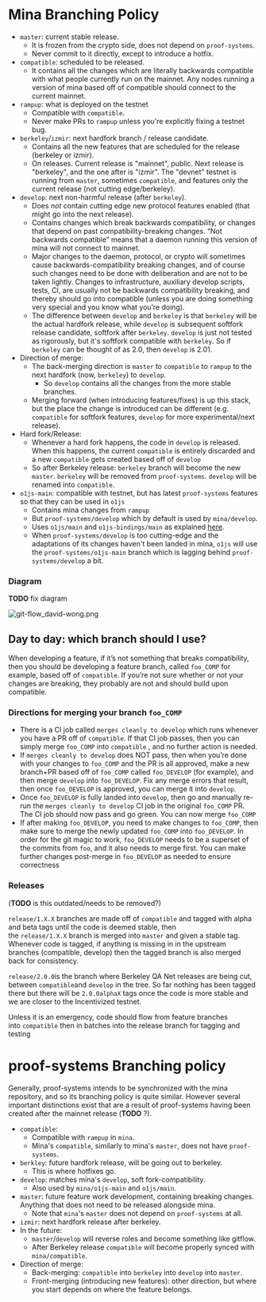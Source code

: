 # Mina Branching Policy

- `master`: current stable release.
  - It is frozen from the crypto side, does not depend on `proof-systems`.
  - Never commit to it directly, except to introduce a hotfix.
- `compatible`: scheduled to be released.
  - It contains all the changes which are literally backwards compatible with what people currently run on the mainnet. Any nodes running a version of mina based off of compatible should connect to the current mainnet.
- `rampup`: what is deployed on the testnet
  - Compatible with `compatible`.
  - Never make PRs to `rampup` unless you're explicitly fixing a testnet bug.
- `berkeley`/`izmir`: next hardfork branch / release candidate.
  - Contains all the new features that are scheduled for the release (berkeley or izmir).
  - On releases. Current release is "mainnet", public. Next release is "berkeley", and the one after is "izmir". The "devnet" testnet is running from `master`, sometimes `compatible`, and features only the current release (not cutting edge/berkeley).
- `develop`: next non-harmful release (after `berkeley`).
  - Does *not* contain cutting edge new protocol features enabled (that might go into the next release).
  - Contains changes which break backwards compatibility, or changes that depend on past compatibility-breaking changes.  “Not backwards compatible” means that a daemon running this version of mina will not connect to mainnet.
  - Major changes to the daemon, protocol, or crypto will sometimes cause backwards-compatibility breaking changes, and of course such changes need to be done with deliberation and are not to be taken lightly.  Changes to infrastructure, auxiliary develop scripts, tests, CI, are usually not be backwards compatibility breaking, and thereby should go into compatible (unless you are doing something very special and you know what you’re doing).
  - The difference between `develop` and `berkeley` is that `berkeley` will be the actual hardfork release, while `develop` is subsequent softfork release candidate, softfork after `berkeley`. `develop` is just not tested as rigorously, but it's softfork compatible with `berkeley`. So if `berkeley` can be thought of as 2.0, then `develop` is 2.01.
- Direction of merge:
  - The back-merging direction is `master` to `compatible` to `rampup` to the next hardfork (now, `berkeley`) to `develop`.
    - So `develop` contains all the changes from the more stable branches.
  - Merging forward (when introducing features/fixes) is up this stack, but the place the change is introduced can be different (e.g. `compatible` for softfork features, `develop` for more experimental/next release).
- Hard fork/Release:
  - Whenever a hard fork happens, the code in  `develop` is released.  When this happens, the current `compatible` is entirely discarded and a new `compatible` gets created based off of `develop`
  - So after Berkeley release: `berkeley` branch will become the new `master`. `berkeley` will be removed from `proof-systems`. `develop` will be renamed into `compatible`.
- `o1js-main`: compatible with testnet, but has latest `proof-systems` features so that they can be used in `o1js`
  - Contains mina changes from `rampup`
  - But `proof-systems/develop` which by default is used by `mina/develop`.
  - Uses `o1js/main` and `o1js-bindings/main` as explained [here](https://github.com/o1-labs/o1js/blob/main/README-dev.md#branch-compatibility?).
  - When `proof-systems/develop` is too cutting-edge and the adaptations of its changes haven't been landed in mina, `o1js` will use the `proof-systems/o1js-main` branch which is lagging behind `proof-systems/develop` a bit.


### Diagram

**TODO** fix diagram

![git-flow_david-wong.png](https://s3-us-west-2.amazonaws.com/secure.notion-static.com/09e92777-0232-401b-be44-9689d39ce22a/git-flow_david-wong.png)

## Day to day: which branch should I use?

When developing a feature, if it’s not something that breaks compatibility, then you should be developing a feature branch, called `foo_COMP` for example, based off of `compatible`.  If you’re not sure whether or not your changes are breaking, they probably are not and should build upon compatible.

### Directions for merging your branch `foo_COMP`

- There is a CI job called `merges cleanly to develop` which runs whenever you have a PR off of `compatible`.  If that CI job passes, then you can simply merge `foo_COMP` into `compatible` , and no further action is needed.
- If `merges cleanly to develop` does NOT pass, then when you’re done with your changes to `foo_COMP` and the PR is all approved, make a new branch+PR based off of `foo_COMP` called `foo_DEVELOP` (for example), and then merge `develop` into `foo_DEVELOP`.  Fix any merge errors that result, then once `foo_DEVELOP` is approved, you can merge it into `develop`.
- Once `foo_DEVELOP` is fully landed into `develop`, then go and manually re-run the `merges cleanly to develop` CI job in the original `foo_COMP` PR.  The CI job should now pass and go green.  You can now merge `foo_COMP`
- If after making `foo_DEVELOP`, you need to make changes to `foo_COMP`, then make sure to merge the newly updated `foo_COMP` into `foo_DEVELOP`.  In order for the git magic to work, `foo_DEVELOP` needs to be a superset of the commits from `foo`, and it also needs to merge first.  You can make further changes post-merge in `foo_DEVELOP` as needed to ensure correctness

### Releases

(**TODO** is this outdated/needs to be removed?)

`release/1.X.X` branches are made off of `compatible` and tagged with alpha and beta tags until the code is deemed stable, then the `release/1.X.X` branch is merged into `master` and given a stable tag. Whenever code is tagged, if anything is missing in in the upstream branches (compatible, develop) then the tagged branch is also merged back for consistency.

`release/2.0.0`is the branch where Berkeley QA Net releases are being cut, between `compatible`and `develop` in the tree. So far nothing has been tagged there but there will be `2.0.0alphaX` tags once the code is more stable and we are closer to the Incentivized testnet.

Unless it is an emergency, code should flow from feature branches into `compatible` then in batches into the release branch for tagging and testing

# proof-systems Branching policy
Generally, proof-systems intends to be synchronized with the mina repository, and so its branching policy is quite similar. However several important distinctions exist that are a result of proof-systems having been created after the mainnet release (**TODO** ?).

- `compatible`:
    - Compatible with `rampup` in `mina`.
    - Mina's `compatible`, similarly to mina's `master`, does not have `proof-systems`.
- `berkley`: future hardfork release, will be going out to berkeley.
  - This is where hotfixes go.
- `develop`: matches mina's `develop`, soft fork-compatibility.
  - Also used by `mina/o1js-main` and `o1js/main`.
- `master`: future feature work development, containing breaking changes. Anything that does not need to be released alongside mina.
    - Note that `mina`'s `master` does not depend on `proof-systems` at all.
- `izmir`: next hardfork release after berkeley.
- In the future:
  - `master`/`develop` will reverse roles and become something like gitflow.
  - After Berkeley release `compatible` will become properly synced with `mina/compatible`.
- Direction of merge:
  - Back-merging: `compatible` into `berkeley` into `develop` into `master`.
  - Front-merging (introducing new features): other direction, but where you start depends on where the feature belongs.
